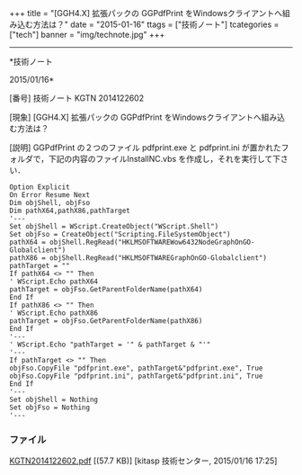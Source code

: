 ﻿+++
title = "[GGH4.X] 拡張パックの GGPdfPrint をWindowsクライアントへ組み込む方法は？"
date = "2015-01-16"
ttags = ["技術ノート"]
tcategories = ["tech"]
banner = "img/technote.jpg"
+++

-----------------------------------------------------------------------------------------------------------------------------

*技術ノート

2015/01/16*


[番号]
技術ノート KGTN 2014122602

[現象]
[GGH4.X] 拡張パックの GGPdfPrint
をWindowsクライアントへ組み込む方法は？

[説明]
GGPdfPrint の２つのファイル pdfprint.exe と pdfprint.ini
が置かれたフォルダで，下記の内容のファイルInstallNC.vbs
を作成し，それを実行して下さい．

    Option Explicit
    On Error Resume Next
    Dim objShell, objFso
    Dim pathX64,pathX86,pathTarget
    '---
    Set objShell = WScript.CreateObject("WScript.Shell")
    Set objFso = CreateObject("Scripting.FileSystemObject")
    pathX64 = objShell.RegRead("HKLMSOFTWAREWow6432NodeGraphOnGO-Globalclient")
    pathX86 = objShell.RegRead("HKLMSOFTWAREGraphOnGO-Globalclient")
    pathTarget = "" 
    If pathX64 <> "" Then
    ' WScript.Echo pathX64
    pathTarget = objFso.GetParentFolderName(pathX64)
    End If
    If pathX86 <> "" Then
    ' WScript.Echo pathX86
    pathTarget = objFso.GetParentFolderName(pathX86)
    End If
    '---
    ' WScript.Echo "pathTarget = '" & pathTarget & "'" 
    '---
    If pathTarget <> "" Then
    objFso.CopyFile "pdfprint.exe", pathTarget&"pdfprint.exe", True
    objFso.CopyFile "pdfprint.ini", pathTarget&"pdfprint.ini", True
    End If
    '---
    Set objShell = Nothing
    Set objFso = Nothing
    '---


### ファイル

 
 


[KGTN2014122602.pdf](http://techreport.kitasp.net/attachments/download/1824/KGTN2014122602.pdf)
 [(57.7 KB)] [kitasp 技術センター, 2015/01/16
17:25]


 


 

